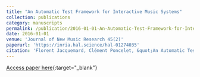 ```yaml
---
title: "An Automatic Test Framework for Interactive Music Systems"
collection: publications
category: manuscripts
permalink: /publication/2016-01-01-An-Automatic-Test-Framework-for-Interactive-Music-Systems
date: 2016-01-01
venue: 'Journal of New Music Research 45(2)'
paperurl: 'https://inria.hal.science/hal-01274035'
citation: 'Florent Jacquemard, Clément Poncelet, &quot;An Automatic Test Framework for Interactive Music Systems&quot; Journal of New Music Research 45(2), 2016.'
---
```

[Access paper here](https://inria.hal.science/hal-01274035){:target="_blank"}

